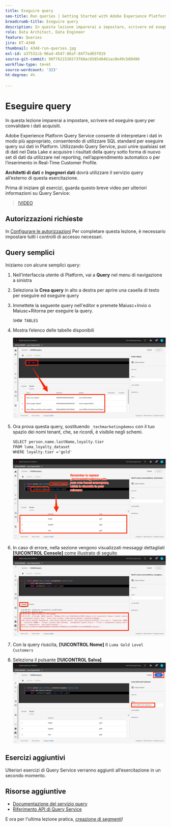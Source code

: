 ```yaml
---
title: Eseguire query
seo-title: Run queries | Getting Started with Adobe Experience Platform for Data Architects and Data Engineers
breadcrumb-title: Eseguire query
description: In questa lezione imparerai a impostare, scrivere ed eseguire query per convalidare i dati acquisiti.
role: Data Architect, Data Engineer
feature: Queries
jira: KT-4348
thumbnail: 4348-run-queries.jpg
exl-id: a37531cb-96ad-4547-86af-84f7ed65f019
source-git-commit: 90f7621536573f60ac6585404b1ac0e49cb08496
workflow-type: tm+mt
source-wordcount: '323'
ht-degree: 4%

---
```


# Eseguire query

<!-- 15 min-->
In questa lezione imparerai a impostare, scrivere ed eseguire query per convalidare i dati acquisiti.

Adobe Experience Platform Query Service consente di interpretare i dati in modo più appropriato, consentendo di utilizzare SQL standard per eseguire query sui dati in Platform. Utilizzando Query Service, puoi unire qualsiasi set di dati nel Data Lake e acquisire i risultati della query sotto forma di nuovo set di dati da utilizzare nel reporting, nell’apprendimento automatico o per l’inserimento in Real-Time Customer Profile.

**Architetti di dati** e **Ingegneri dati** dovrà utilizzare il servizio query all’esterno di questa esercitazione.

Prima di iniziare gli esercizi, guarda questo breve video per ulteriori informazioni su Query Service:
>[!VIDEO](https://video.tv.adobe.com/v/29795?quality=12&learn=on)

## Autorizzazioni richieste

In [Configurare le autorizzazioni](configure-permissions.md) Per completare questa lezione, è necessario impostare tutti i controlli di accesso necessari.

<!-- Settings > **[!UICONTROL Services]** > **[!UICONTROL Query Service]**
* Permission items Data Management > **[!UICONTROL View Datasets]** and  **[!UICONTROL Manage Datasets]**
* Permission item Sandboxes > `Luma Tutorial`
* User-role access to the `Luma Tutorial Platform` product profile
-->

## Query semplici

Iniziamo con alcune semplici query:

1. Nell’interfaccia utente di Platform, vai a **Query** nel menu di navigazione a sinistra
1. Seleziona la **Crea query** in alto a destra per aprire una casella di testo per eseguire ed eseguire query
1. Immettete la seguente query nell&#39;editor e premete Maiusc+Invio o Maiusc+Ritorna per eseguire la query.

   ```
   SHOW TABLES
   ```

1. Mostra l’elenco delle tabelle disponibili

   ![MOSTRA query TABLE](assets/queries-showTables.png)


1. Ora prova questa query, sostituendo `_techmarketingdemos` con il tuo spazio dei nomi tenant, che, se ricordi, è visibile negli schemi.

   ```
   SELECT person.name.lastName,loyalty.tier
   FROM luma_loyalty_dataset
   WHERE loyalty.tier ='gold'
   ```

   ![SELEZIONA dati dal set di dati fedeltà](assets/queries-loyaltySelect.png)

1. In caso di errore, nella sezione vengono visualizzati messaggi dettagliati **[!UICONTROL Console]** come illustrato di seguito
   ![Errore nella query](assets/queries-error.png)

1. Con la query riuscita, **[!UICONTROL Nome]** it `Luma Gold Level Customers`
1. Seleziona il pulsante **[!UICONTROL Salva]**
   ![Salvataggio della query](assets/queries-loyaltySelect-save.png)


<!--SELECT COUNT(DISTINCT (_techmarketingdemos.systemIdentifier.loyaltyId)) FROM luma_loyalty_dataset 


SELECT _techmarketingdemos.systemIdentifier.loyaltyId, COUNT(_techmarketingdemos.systemIdentifier.loyaltyId)
FROM luma_loyalty_dataset 
GROUP BY _techmarketingdemos.systemIdentifier.loyaltyId
HAVING COUNT(_techmarketingdemos.systemIdentifier.loyaltyId) > 1;-->

## Esercizi aggiuntivi

Ulteriori esercizi di Query Service verranno aggiunti all’esercitazione in un secondo momento.
<!--
## Join Datasets

In this exercise, we will join two datasets `Luma Loyalty Dataset` and `Luma Offline Purchase` to get list of gold customers who have spend over $500 dollars in one purchase.

1. Create a new query
1. Copy and paste following query in query editor and execute, again replacing `_techmarketingdemos` with your own tenant namespace
    
    ```
    SELECT DISTINCT lopd.commerce.order.purchaseID as PurchaseId ,
        lld.person.name.firstName as LastName ,
        lld.person.name.lastName as LastName ,
        lopd.personalEmail.address as email,
        lopd.commerce.order.priceTotal as Total

    FROM luma_loyalty_dataset lld
    JOIN luma_offline_purchase_event_dataset lopd
    ON lopd._techmarketingdemos.systemIdentifier.loyaltyId = lld._techmarketingdemos.systemIdentifier.loyaltyId

    WHERE lld._techmarketingdemos.loyalty.level ='gold' AND lopd.commerce.order.priceTotal >500;
    ```

1. You should get list of Gold Customers who have spend over $500 in single purchase.

## Output datasets

1. Select on Output Dataset button
1. Provide name and description to the dataset
1. Save.
1. Go to **Datasets** under **Data Management** to find new dataset created.

-->
<!--Add content for Adobe Defined Functions-->

## Risorse aggiuntive

* [Documentazione del servizio query](https://experienceleague.adobe.com/docs/experience-platform/query/home.html?lang=it)
* [Riferimento API di Query Service](https://www.adobe.io/experience-platform-apis/references/query-service/)

E ora per l&#39;ultima lezione pratica, [creazione di segmenti](build-segments.md)!
